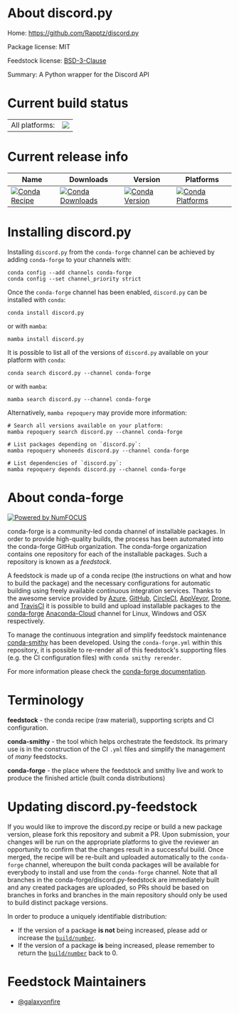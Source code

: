 About discord.py
================

Home: https://github.com/Rapptz/discord.py

Package license: MIT

Feedstock license: [BSD-3-Clause](https://github.com/conda-forge/discord.py-feedstock/blob/master/LICENSE.txt)

Summary: A Python wrapper for the Discord API

Current build status
====================


<table><tr><td>All platforms:</td>
    <td>
      <a href="https://dev.azure.com/conda-forge/feedstock-builds/_build/latest?definitionId=11576&branchName=master">
        <img src="https://dev.azure.com/conda-forge/feedstock-builds/_apis/build/status/discord.py-feedstock?branchName=master">
      </a>
    </td>
  </tr>
</table>

Current release info
====================

| Name | Downloads | Version | Platforms |
| --- | --- | --- | --- |
| [![Conda Recipe](https://img.shields.io/badge/recipe-discord.py-green.svg)](https://anaconda.org/conda-forge/discord.py) | [![Conda Downloads](https://img.shields.io/conda/dn/conda-forge/discord.py.svg)](https://anaconda.org/conda-forge/discord.py) | [![Conda Version](https://img.shields.io/conda/vn/conda-forge/discord.py.svg)](https://anaconda.org/conda-forge/discord.py) | [![Conda Platforms](https://img.shields.io/conda/pn/conda-forge/discord.py.svg)](https://anaconda.org/conda-forge/discord.py) |

Installing discord.py
=====================

Installing `discord.py` from the `conda-forge` channel can be achieved by adding `conda-forge` to your channels with:

```
conda config --add channels conda-forge
conda config --set channel_priority strict
```

Once the `conda-forge` channel has been enabled, `discord.py` can be installed with `conda`:

```
conda install discord.py
```

or with `mamba`:

```
mamba install discord.py
```

It is possible to list all of the versions of `discord.py` available on your platform with `conda`:

```
conda search discord.py --channel conda-forge
```

or with `mamba`:

```
mamba search discord.py --channel conda-forge
```

Alternatively, `mamba repoquery` may provide more information:

```
# Search all versions available on your platform:
mamba repoquery search discord.py --channel conda-forge

# List packages depending on `discord.py`:
mamba repoquery whoneeds discord.py --channel conda-forge

# List dependencies of `discord.py`:
mamba repoquery depends discord.py --channel conda-forge
```


About conda-forge
=================

[![Powered by
NumFOCUS](https://img.shields.io/badge/powered%20by-NumFOCUS-orange.svg?style=flat&colorA=E1523D&colorB=007D8A)](https://numfocus.org)

conda-forge is a community-led conda channel of installable packages.
In order to provide high-quality builds, the process has been automated into the
conda-forge GitHub organization. The conda-forge organization contains one repository
for each of the installable packages. Such a repository is known as a *feedstock*.

A feedstock is made up of a conda recipe (the instructions on what and how to build
the package) and the necessary configurations for automatic building using freely
available continuous integration services. Thanks to the awesome service provided by
[Azure](https://azure.microsoft.com/en-us/services/devops/), [GitHub](https://github.com/),
[CircleCI](https://circleci.com/), [AppVeyor](https://www.appveyor.com/),
[Drone](https://cloud.drone.io/welcome), and [TravisCI](https://travis-ci.com/)
it is possible to build and upload installable packages to the
[conda-forge](https://anaconda.org/conda-forge) [Anaconda-Cloud](https://anaconda.org/)
channel for Linux, Windows and OSX respectively.

To manage the continuous integration and simplify feedstock maintenance
[conda-smithy](https://github.com/conda-forge/conda-smithy) has been developed.
Using the ``conda-forge.yml`` within this repository, it is possible to re-render all of
this feedstock's supporting files (e.g. the CI configuration files) with ``conda smithy rerender``.

For more information please check the [conda-forge documentation](https://conda-forge.org/docs/).

Terminology
===========

**feedstock** - the conda recipe (raw material), supporting scripts and CI configuration.

**conda-smithy** - the tool which helps orchestrate the feedstock.
                   Its primary use is in the construction of the CI ``.yml`` files
                   and simplify the management of *many* feedstocks.

**conda-forge** - the place where the feedstock and smithy live and work to
                  produce the finished article (built conda distributions)


Updating discord.py-feedstock
=============================

If you would like to improve the discord.py recipe or build a new
package version, please fork this repository and submit a PR. Upon submission,
your changes will be run on the appropriate platforms to give the reviewer an
opportunity to confirm that the changes result in a successful build. Once
merged, the recipe will be re-built and uploaded automatically to the
`conda-forge` channel, whereupon the built conda packages will be available for
everybody to install and use from the `conda-forge` channel.
Note that all branches in the conda-forge/discord.py-feedstock are
immediately built and any created packages are uploaded, so PRs should be based
on branches in forks and branches in the main repository should only be used to
build distinct package versions.

In order to produce a uniquely identifiable distribution:
 * If the version of a package **is not** being increased, please add or increase
   the [``build/number``](https://docs.conda.io/projects/conda-build/en/latest/resources/define-metadata.html#build-number-and-string).
 * If the version of a package **is** being increased, please remember to return
   the [``build/number``](https://docs.conda.io/projects/conda-build/en/latest/resources/define-metadata.html#build-number-and-string)
   back to 0.

Feedstock Maintainers
=====================

* [@galaxyonfire](https://github.com/galaxyonfire/)

